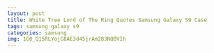 ```yaml
---
layout: post
title: White Tree Lord of The Ring Quotes Samsung Galaxy S9 Case
tags: samsung galaxy s9
categories: samsung
img: 1G0_Q15RLYojG8AE3d45jrAm283NQBVIh
---
```

